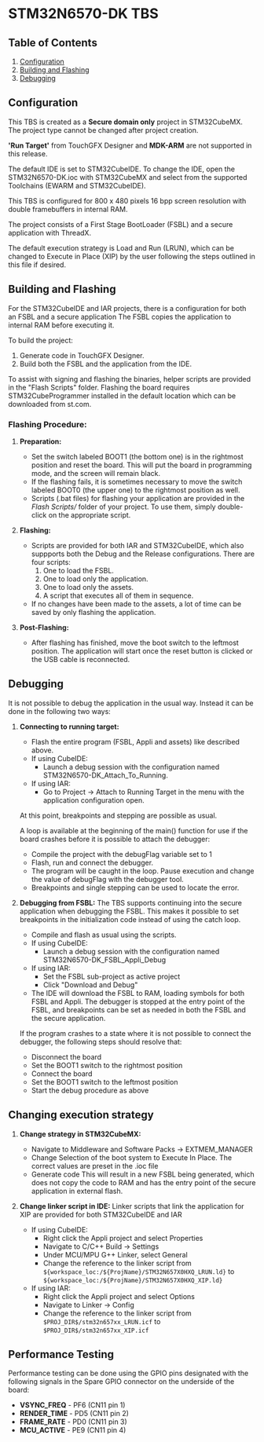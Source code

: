 # STM32N6570-DK TBS

## Table of Contents
1. [Configuration](#configuration)
2. [Building and Flashing](#building-and-flashing)
3. [Debugging](#debugging)

## Configuration

This TBS is created as a **Secure domain only** project in STM32CubeMX. The project type cannot be changed after project creation.

**'Run Target'** from TouchGFX Designer and **MDK-ARM** are not supported in this release.

The default IDE is set to STM32CubeIDE. To change the IDE, open the STM32N6570-DK.ioc with STM32CubeMX and select from the supported Toolchains (EWARM and STM32CubeIDE).

This TBS is configured for 800 x 480 pixels 16 bpp screen resolution with double framebuffers in internal RAM.

The project consists of a First Stage BootLoader (FSBL) and a secure application with ThreadX.

The default execution strategy is Load and Run (LRUN), which can be changed to Execute in Place (XIP) by the user following the steps outlined in this file if desired.

## Building and Flashing

For the STM32CubeIDE and IAR projects, there is a configuration for both an FSBL and a secure application
The FSBL copies the application to internal RAM before executing it.

To build the project:
1. Generate code in TouchGFX Designer.
2. Build both the FSBL and the application from the IDE.

To assist with signing and flashing the binaries, helper scripts are provided in the "Flash Scripts" folder. Flashing the board requires STM32CubeProgrammer installed in the default location which can be downloaded from st.com.

### Flashing Procedure:

1. **Preparation:**
   - Set the switch labeled BOOT1 (the bottom one) is in the rightmost position and reset the board. This will put the board in programming mode, and the screen will remain black.
   - If the flashing fails, it is sometimes necessary to move the switch labeled BOOT0 (the upper one) to the rightmost position as well.  
   - Scripts (.bat files) for flashing your application are provided in the *Flash Scripts/* folder of your project. To use them, simply double-click on the appropriate script.
 
3. **Flashing:**
   - Scripts are provided for both IAR and STM32CubeIDE, which also suppports both the Debug and the Release configurations. There are four scripts:
     1. One to load the FSBL.
     2. One to load only the application.
     3. One to load only the assets.
     4. A script that executes all of them in sequence.
   - If no changes have been made to the assets, a lot of time can be saved by only flashing the application.

4. **Post-Flashing:**
   - After flashing has finished, move the boot switch to the leftmost position. The application will start once the reset button is clicked or the USB cable is reconnected.

## Debugging

It is not possible to debug the application in the usual way. Instead it can be done in the following two ways:

1. **Connecting to running target:**
   - Flash the entire program (FSBL, Appli and assets) like described above. 
    - If using CubeIDE:
      - Launch a debug session with the configuration named STM32N6570-DK_Attach_To_Running.
   - If using IAR:
      - Go to Project -> Attach to Running Target in the menu with the application configuration open.

   At this point, breakpoints and stepping are possible as usual.

   A loop is available at the beginning of the main() function for use if the board crashes before it is possible to attach the debugger: 
   - Compile the project with the debugFlag variable set to 1
   - Flash, run and connect the debugger. 
   - The program will be caught in the loop. Pause execution and change the value of debugFlag with the debugger tool.
   - Breakpoints and single stepping can be used to locate the error.

2. **Debugging from FSBL:**
   The TBS supports continuing into the secure application when debugging the FSBL. This makes it possible to set breakpoints in the initialization code instead of using the catch loop.
   - Compile and flash as usual using the scripts.
   - If using CubeIDE:
      - Launch a debug session with the configuration named STM32N6570-DK_FSBL_Appli_Debug
   - If using IAR:
      - Set the FSBL sub-project as active project
      - Click "Download and Debug"
   - The IDE will download the FSBL to RAM, loading symbols for both FSBL and Appli. The debugger is stopped at the entry point of the FSBL, and breakpoints can be set as needed in both the FSBL and the secure application.

   If the program crashes to a state where it is not possible to connect the debugger, the following steps should resolve that:
   - Disconnect the board
   - Set the BOOT1 switch to the rightmost position
   - Connect the board
   - Set the BOOT1 switch to the leftmost position
   - Start the debug procedure as above

## Changing execution strategy

1. **Change strategy in STM32CubeMX:**
   - Navigate to Middleware and Software Packs -> EXTMEM_MANAGER
   - Change Selection of the boot system to Execute In Place. The correct values are preset in the .ioc file
   - Generate code
   This will result in a new FSBL being generated, which does not copy the code to RAM and has the entry point of the secure application in external flash.

2. **Change linker script in IDE:**
   Linker scripts that link the application for XIP are provided for both STM32CubeIDE and IAR
   - If using CubeIDE:
      - Right click the Appli project and select Properties
      - Navigate to C/C++ Build -> Settings
      - Under MCU/MPU G++ Linker, select General
      - Change the reference to the linker script from ```${workspace_loc:/${ProjName}/STM32N657X0HXQ_LRUN.ld}``` to ```${workspace_loc:/${ProjName}/STM32N657X0HXQ_XIP.ld}```
   - If using IAR:
      - Right click the Appli project and select Options
      - Navigate to Linker -> Config
      - Change the reference to the linker script from ```$PROJ_DIR$/stm32n657xx_LRUN.icf``` to ```$PROJ_DIR$/stm32n657xx_XIP.icf```


## Performance Testing

Performance testing can be done using the GPIO pins designated with the following signals in the Spare GPIO connector on the underside of the board:

- **VSYNC_FREQ**  - PF6 (CN11 pin 1)
- **RENDER_TIME** - PD5 (CN11 pin 2)
- **FRAME_RATE**  - PD0 (CN11 pin 3)
- **MCU_ACTIVE**  - PE9 (CN11 pin 4)
